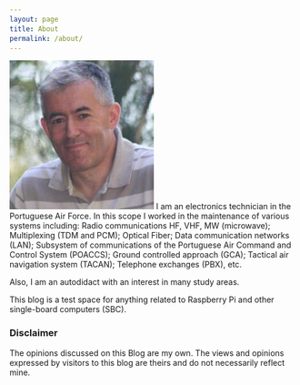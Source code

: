 ```yaml
---
layout: page
title: About
permalink: /about/
---
```


![me](/images/eu_4.jpg)
I am an electronics technician in the Portuguese Air Force. In this scope I worked in the maintenance of various systems including: 
Radio communications HF, VHF, MW (microwave); Multiplexing (TDM and PCM); Optical Fiber; Data communication networks (LAN); Subsystem of communications of the Portuguese Air Command and Control System (POACCS); Ground controlled approach (GCA); Tactical air navigation system (TACAN); Telephone exchanges (PBX), etc.

Also, I am an autodidact with an interest in many study areas.

This blog is a test space for anything related to Raspberry Pi and other single-board computers (SBC).    



### Disclaimer

The opinions discussed on this Blog are my own. The views and opinions expressed by visitors to this blog are theirs and do not necessarily reflect mine.
